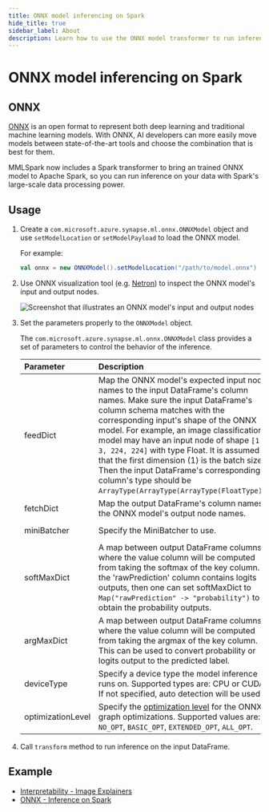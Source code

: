 ```yaml
---
title: ONNX model inferencing on Spark
hide_title: true
sidebar_label: About
description: Learn how to use the ONNX model transformer to run inference for an ONNX model on Spark.
---
```


# ONNX model inferencing on Spark

## ONNX

[ONNX](https://onnx.ai/) is an open format to represent both deep learning and traditional machine learning models. With ONNX, AI developers can more easily move models between state-of-the-art tools and choose the combination that is best for them.

MMLSpark now includes a Spark transformer to bring an trained ONNX model to Apache Spark, so you can run inference on your data with Spark's large-scale data processing power.

## Usage

1. Create a `com.microsoft.azure.synapse.ml.onnx.ONNXModel` object and use `setModelLocation` or `setModelPayload` to load the ONNX model.

    For example:

    ```scala
    val onnx = new ONNXModel().setModelLocation("/path/to/model.onnx")
    ```

2. Use ONNX visualization tool (e.g. [Netron](https://netron.app/)) to inspect the ONNX model's input and output nodes.

    ![Screenshot that illustrates an ONNX model's input and output nodes](https://mmlspark.blob.core.windows.net/graphics/ONNXModelInputsOutputs.png)

3. Set the parameters properly to the `ONNXModel` object.

    The `com.microsoft.azure.synapse.ml.onnx.ONNXModel` class provides a set of parameters to control the behavior of the inference.

    | Parameter         | Description                                                                                                                                                                                                                                                                                                                                                                                                                                                                                     | Default Value                                  |
    |:------------------|:------------------------------------------------------------------------------------------------------------------------------------------------------------------------------------------------------------------------------------------------------------------------------------------------------------------------------------------------------------------------------------------------------------------------------------------------------------------------------------------------|:-----------------------------------------------|
    | feedDict          | Map the ONNX model's expected input node names to the input DataFrame's column names. Make sure the input DataFrame's column schema matches with the corresponding input's shape of the ONNX model. For example, an image classification model may have an input node of shape `[1, 3, 224, 224]` with type Float. It is assumed that the first dimension (1) is the batch size. Then the input DataFrame's corresponding column's type should be `ArrayType(ArrayType(ArrayType(FloatType)))`. | None                                           |
    | fetchDict         | Map the output DataFrame's column names to the ONNX model's output node names.                                                                                                                                                                                                                                                                                                                                                                                                                  | None                                           |
    | miniBatcher       | Specify the MiniBatcher to use.                                                                                                                                                                                                                                                                                                                                                                                                                                                                 | `FixedMiniBatchTransformer` with batch size 10 |
    | softMaxDict       | A map between output DataFrame columns, where the value column will be computed from taking the softmax of the key column. If the 'rawPrediction' column contains logits outputs, then one can set softMaxDict to `Map("rawPrediction" -> "probability")` to obtain the probability outputs.                                                                                                                                                                                                    | None                                           |
    | argMaxDict        | A map between output DataFrame columns, where the value column will be computed from taking the argmax of the key column. This can be used to convert probability or logits output to the predicted label.                                                                                                                                                                                                                                                                                      | None                                           |
    | deviceType        | Specify a device type the model inference runs on. Supported types are: CPU or CUDA. If not specified, auto detection will be used.                                                                                                                                                                                                                                                                                                                                                             | None                                           |
    | optimizationLevel | Specify the [optimization level](https://onnxruntime.ai/docs/resources/graph-optimizations.html#graph-optimization-levels) for the ONNX graph optimizations. Supported values are: `NO_OPT`, `BASIC_OPT`, `EXTENDED_OPT`, `ALL_OPT`.                                                                                                                                                                                                                                                            | `ALL_OPT`                                      |

4. Call `transform` method to run inference on the input DataFrame.

## Example

- [Interpretability - Image Explainers](/docs/examples/model_interpretability/Interpretability%20-%20Image%20Explainers)
- [ONNX - Inference on Spark](/docs/features/onnx/ONNX%20-%20Inference%20on%20Spark)
